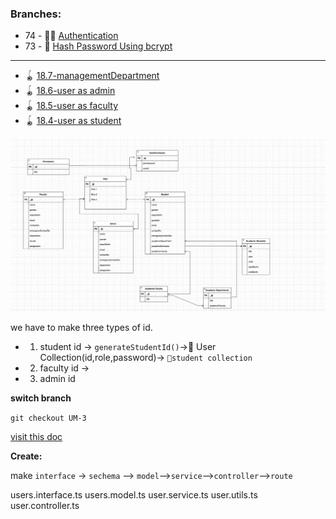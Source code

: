 ###    Branches:

-   74 - 🔑🔏 [Authentication](https://github.com/bappasahabapi/university-management-auth-service/tree/UM/74/auth)
-   73 - 🔑 [Hash Password Using bcrypt](https://github.com/bappasahabapi/university-management-auth-service/tree/UM/73/hash-password)
---
-    🪀 [18.7-managementDepartment](https://github.com/bappasahabapi/university-management-auth-service/tree/UM-18.7-managementDepartment)
-    🪀 [18.6-user as admin](https://github.com/bappasahabapi/university-management-auth-service/tree/UM-18.6-user-as-admin)
-    🪀 [18.5-user as faculty](https://github.com/bappasahabapi/university-management-auth-service/tree/UM-18.5-user-as-faculty)
-    🪀 [18.4-user as student](https://github.com/bappasahabapi/university-management-auth-service/tree/UM-18.4-user-as-student)


![My Image](plan.png)

we have to make three types of id.

- 1. student id -> `generateStudentId()`->📀 User Collection(id,role,password)-> `🔋student collection`
- 2. faculty id ->
- 3. admin id


**switch branch**



`git checkout UM-3`



[visit this doc](https://mongoosejs.com/docs/typescript.html)

**Create:**

make `interface` -> `sechema` --> `model`-->`service`-->`controller`-->`route`

  users.interface.ts
  users.model.ts
  user.service.ts
  user.utils.ts
  user.controller.ts





